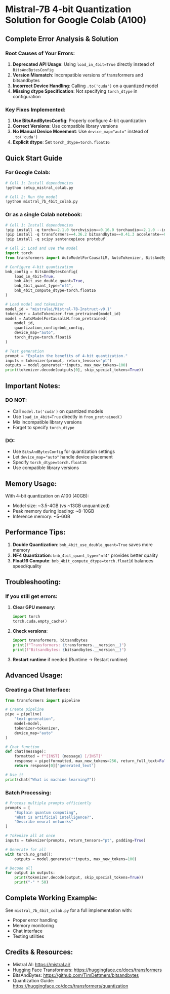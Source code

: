 # Mistral-7B 4-bit Quantization Solution for Google Colab (A100)

## Complete Error Analysis & Solution

### Root Causes of Your Errors:

1. **Deprecated API Usage**: Using `load_in_4bit=True` directly instead of `BitsAndBytesConfig`
2. **Version Mismatch**: Incompatible versions of transformers and bitsandbytes
3. **Incorrect Device Handling**: Calling `.to('cuda')` on a quantized model
4. **Missing dtype Specification**: Not specifying `torch_dtype` in configuration

### Key Fixes Implemented:

1. **Use BitsAndBytesConfig**: Properly configure 4-bit quantization
2. **Correct Versions**: Use compatible library versions
3. **No Manual Device Movement**: Use `device_map="auto"` instead of `.to('cuda')`
4. **Explicit dtype**: Set `torch_dtype=torch.float16`

## Quick Start Guide

### For Google Colab:

```python
# Cell 1: Install dependencies
!python setup_mistral_colab.py

# Cell 2: Run the model
!python mistral_7b_4bit_colab.py
```

### Or as a single Colab notebook:

```python
# Cell 1: Install dependencies
!pip install -q torch==2.1.0 torchvision==0.16.0 torchaudio==2.1.0 --index-url https://download.pytorch.org/whl/cu118
!pip install -q transformers==4.36.2 bitsandbytes==0.41.3 accelerate==0.25.0
!pip install -q scipy sentencepiece protobuf

# Cell 2: Load and use the model
import torch
from transformers import AutoModelForCausalLM, AutoTokenizer, BitsAndBytesConfig

# Configure 4-bit quantization
bnb_config = BitsAndBytesConfig(
    load_in_4bit=True,
    bnb_4bit_use_double_quant=True,
    bnb_4bit_quant_type="nf4",
    bnb_4bit_compute_dtype=torch.float16
)

# Load model and tokenizer
model_id = "mistralai/Mistral-7B-Instruct-v0.1"
tokenizer = AutoTokenizer.from_pretrained(model_id)
model = AutoModelForCausalLM.from_pretrained(
    model_id,
    quantization_config=bnb_config,
    device_map="auto",
    torch_dtype=torch.float16
)

# Test generation
prompt = "Explain the benefits of 4-bit quantization."
inputs = tokenizer(prompt, return_tensors="pt")
outputs = model.generate(**inputs, max_new_tokens=100)
print(tokenizer.decode(outputs[0], skip_special_tokens=True))
```

## Important Notes:

### DO NOT:
- Call `model.to('cuda')` on quantized models
- Use `load_in_4bit=True` directly in `from_pretrained()`
- Mix incompatible library versions
- Forget to specify `torch_dtype`

### DO:
- Use `BitsAndBytesConfig` for quantization settings
- Let `device_map="auto"` handle device placement
- Specify `torch_dtype=torch.float16`
- Use compatible library versions

## Memory Usage:

With 4-bit quantization on A100 (40GB):
- Model size: ~3.5-4GB (vs ~13GB unquantized)
- Peak memory during loading: ~8-10GB
- Inference memory: ~5-6GB

## Performance Tips:

1. **Double Quantization**: `bnb_4bit_use_double_quant=True` saves more memory
2. **NF4 Quantization**: `bnb_4bit_quant_type="nf4"` provides better quality
3. **Float16 Compute**: `bnb_4bit_compute_dtype=torch.float16` balances speed/quality

## Troubleshooting:

### If you still get errors:

1. **Clear GPU memory**:
   ```python
   import torch
   torch.cuda.empty_cache()
   ```

2. **Check versions**:
   ```python
   import transformers, bitsandbytes
   print(f"Transformers: {transformers.__version__}")
   print(f"Bitsandbytes: {bitsandbytes.__version__}")
   ```

3. **Restart runtime** if needed (Runtime → Restart runtime)

## Advanced Usage:

### Creating a Chat Interface:

```python
from transformers import pipeline

# Create pipeline
pipe = pipeline(
    "text-generation",
    model=model,
    tokenizer=tokenizer,
    device_map="auto"
)

# Chat function
def chat(message):
    formatted = f"[INST] {message} [/INST]"
    response = pipe(formatted, max_new_tokens=256, return_full_text=False)
    return response[0]['generated_text']

# Use it
print(chat("What is machine learning?"))
```

### Batch Processing:

```python
# Process multiple prompts efficiently
prompts = [
    "Explain quantum computing",
    "What is artificial intelligence?",
    "Describe neural networks"
]

# Tokenize all at once
inputs = tokenizer(prompts, return_tensors="pt", padding=True)

# Generate for all
with torch.no_grad():
    outputs = model.generate(**inputs, max_new_tokens=100)

# Decode all
for output in outputs:
    print(tokenizer.decode(output, skip_special_tokens=True))
    print("-" * 50)
```

## Complete Working Example:

See `mistral_7b_4bit_colab.py` for a full implementation with:
- Proper error handling
- Memory monitoring
- Chat interface
- Testing utilities

## Credits & Resources:

- Mistral AI: https://mistral.ai/
- Hugging Face Transformers: https://huggingface.co/docs/transformers
- BitsAndBytes: https://github.com/TimDettmers/bitsandbytes
- Quantization Guide: https://huggingface.co/docs/transformers/quantization
